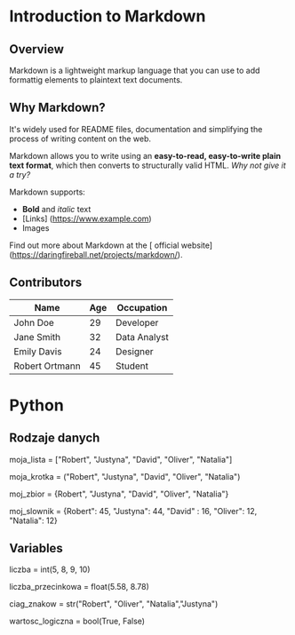 # Introduction to Markdown

## Overview
Markdown is a lightweight markup language that you can use to add formattig elements to plaintext text documents.

## Why Markdown?
It's widely used for README files, documentation and simplifying the process of writing content on the web.


Markdown allows you to write using an **easy-to-read, easy-to-write plain text format**, which then converts to structurally valid HTML.
*Why not give it a try?*

Markdown supports:
- **Bold** and _italic_ text
- [Links] (https://www.example.com)
- Images

Find out more about Markdown at the [ official website] (https://daringfireball.net/projects/markdown/).


## Contributors
| Name   | Age | Occupation |
|--------|-----|------------|
| John Doe | 29 | Developer |
| Jane Smith | 32 | Data Analyst |
| Emily Davis | 24 | Designer |
| Robert Ortmann | 45 | Student|

# **Python**

## Rodzaje danych
moja_lista = ["Robert", "Justyna", "David", "Oliver", "Natalia"] 

moja_krotka = ("Robert", "Justyna", "David", "Oliver", "Natalia")

moj_zbior = {Robert", "Justyna", "David", "Oliver", "Natalia"}

moj_slownik = {Robert": 45, "Justyna": 44, "David" : 16, "Oliver": 12, "Natalia": 12}

## Variables
liczba = int(5, 8, 9, 10) 

liczba_przecinkowa = float(5.58, 8.78)

ciag_znakow = str("Robert", "Oliver", "Natalia","Justyna")

wartosc_logiczna = bool(True, False)